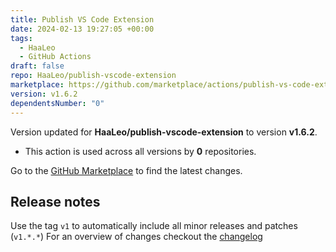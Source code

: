 ```yaml
---
title: Publish VS Code Extension
date: 2024-02-13 19:27:05 +00:00
tags:
  - HaaLeo
  - GitHub Actions
draft: false
repo: HaaLeo/publish-vscode-extension
marketplace: https://github.com/marketplace/actions/publish-vs-code-extension
version: v1.6.2
dependentsNumber: "0"
---
```



Version updated for **HaaLeo/publish-vscode-extension** to version **v1.6.2**.
- This action is used across all versions by **0** repositories.

Go to the [GitHub Marketplace](https://github.com/marketplace/actions/publish-vs-code-extension) to find the latest changes.

## Release notes

Use the tag `v1` to automatically include all minor releases and patches (`v1.*.*`)
For an overview of changes checkout the [changelog](https://github.com/HaaLeo/publish-vscode-extension/blob/master/CHANGELOG.md#changelog)
